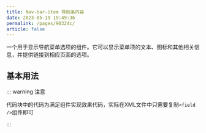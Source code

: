 ```yaml
---
title: Nav-bar-item 导航条内容
date: 2023-05-19 19:49:36
permalink: /pages/90324c/
article: false
---
```

一个用于显示导航菜单选项的组件。它可以显示菜单项的文本、图标和其他相关信息，并提供链接到相应页面的选项。

## 基本用法

::: warning 注意

代码块中的代码为满足组件实现效果代码，实际在XML文件中只需要复制`<field />`组件即可

:::
